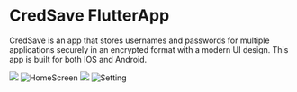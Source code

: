 # CredSave FlutterApp

CredSave is an app that stores usernames and passwords for multiple applications securely in an encrypted format with a modern UI design. This app is built for both IOS and Android. 







![](https://i.imgur.com/xbG43d6.jpg) ![HomeScreen](https://i.imgur.com/cj0r7BO.jpg)
![](https://i.imgur.com/bDD0v8L.jpg)
![Setting](https://i.imgur.com/vLu9GRo.jpg)
